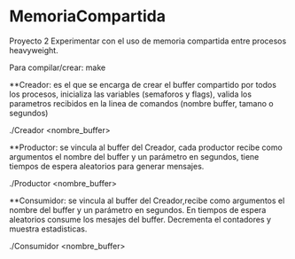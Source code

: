 # MemoriaCompartida
Proyecto 2
Experimentar  con  el  uso de  memoria  compartida  entre  procesos heavyweight. 

Para compilar/crear: 
	make

**Creador: es el que se encarga de crear el buffer compartido por todos los procesos,
inicializa las variables (semaforos y flags), valida los parametros recibidos en la linea de comandos (nombre buffer, tamano o segundos)

./Creador <nombre_buffer> <tamano>

**Productor: se vincula al  buffer del Creador, cada productor recibe como argumentos el nombre del buffer y un parámetro en segundos, tiene tiempos de espera aleatorios para generar mensajes.

./Productor <nombre_buffer> <segundos>

**Consumidor: se vincula al  buffer del Creador,recibe como argumentos el nombre del buffer y un parámetro en segundos.	En tiempos de espera aleatorios consume los mesajes del buffer. Decrementa el contadores y muestra estadisticas.

./Consumidor <nombre_buffer> <segundos>
